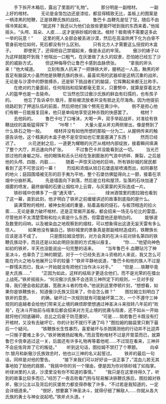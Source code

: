 　　手下拆开木箱后，露出了里面的“礼物”。
　　那分明是一副棺材。
　　一副上好的棺材。
　　无论是金箔包边还是漆绘，都显得精致无比，盖板上的图案是一柄漆黑的短鞭，正是铁鞭氏族的战纹。
　　鲁巴卡.血鞭先是怔了怔，随后不由得冷笑起来。
　　“就这样？我还以为他们会放些更能吓唬到我的东西来着，”他摇摇头，“头颅、耳朵、人皮……这才是铁砂城的做法。棺材？极南境不需要这多此一举的玩意！”
　　这里的死人全部会被丢进沙漠，然后在高温烘烤下化为白骨不管身前地位如何，死后都没有什么区别。
　　只有北方人才需要这么扭捏的木盒子。
　　即使死了，还得把自己禁锢起来，像是永远的牢笼。
　　傲沙的婊子以为这样就能吓到我？他喘出一口粗气，在灰堡做了太久的奴隶，恐怕她已经忘了沙民的威胁方式。
　　但这种侮辱仍让鲁巴卡感到血脉偾张。
　　“拿我的斧头来！”他大喊道。
　　立刻有族人抗来了一把铸铁大斧，握柄近一人高，黝黑的斧首足有脑袋大小虽然他是铁鞭氏族的族长，最喜欢用的武器却是这柄沉重的战斧。无论是与沙漠中的野兽搏杀，还是斩下挑战者们的脑袋，它挥舞起来都无比称手。
　　在绝对的力量面前，任何阻挡和招架都毫无意义，只要劈中，就算是穿着北方人的盔甲也是一击毙命。
　　它当然也饮过傲沙氏族的鲜血有妇孺的，也有孩子的。
　　他忘了告诉卓尔.银月，那些被流放者并没有抵达无尽海角。因为他提前绕路赶到了押送队伍的前面，然后把他们挨个劈死在黄沙中。
　　倒不是担心他们有朝一日能报复回来，他只是单纯地享受这种杀戮的快感罢了。
　　棺材？
　　去他妈的。
　　鲁巴卡吐了口唾沫，大喝一声，双手举起战斧，对准绘有铁鞭战纹的盖板猛得挥下
　　“咔嚓！”
　　大量火星从斧刃两侧冒出，像是劈到了什么铁石之物一般。
　　棺材并没有如他所想的那般一分为二，从握柄传来的触感告诉他，这个精美的木盒子绝不是空空如也它里面塞满了东西！
　　然而已经迟了。
　　火花迸射之后，一道更为耀眼的光芒从棺材内部绽放，接着瞬间填满了整个大厅，并迅速向外扩张。
　　不过鲁巴卡并没能看到这一切。
　　当光芒掠过他的身躯之际，他的眼珠和舌头已经在急剧膨胀的气浪中挤碎、撕裂，之后是他的头颅、四肢、内脏……
　　随着一声惊天动地的巨响，所有铁砂城的居民都看到了这不可思议的一幕！
　　烈焰和浓烟从旭日石堡底层喷涌而出，如同暴怒的地火；庭园围墙被无形的巨手夷为平地，整个石堡仿佛猛得向上一颤，接着在浓烟中分崩析离。
　　先是墙面向下剥落，然后是立柱和屋顶，坠落的石块加速了烟雾的喷发，最终崩塌的石堡让烟柱冲上云霄，与灰蒙蒙的天际连成一片。
　　铁砂城中仿佛多了一座“通天塔”。
　　……
　　绿洲酒馆里的图拉姆也看到了这一幕，直到此刻，他才明白了铁斧之前缓缓讲述的故事到底指的是什么。
　　装满雪粉的棺材，被神女削减的重量，贴着盖板的燧石，与板顶相连的拉火索……无论是暴力破坏棺材，还是正常揭开盖板，都会招来一场无与伦比的雷霆。尽管他并不太清楚雪粉和拉火索是什么东西，但雷霆他还是明白的。
　　能够波及数里的闷响，以及被染血之地观察到的烟柱，可以想象得出这道无妄天雷有多么惊人。
　　如果他没有骗自己，铁砂城里的景象真是那副棺材造成的，铁鞭族长应该是活不成了。
　　只是图拉姆没想到，对方会真的在决斗前对排名第四的铁鞭氏族动手，而且还是以如此明目张胆的方式施以报复。
　　“你……”他望向神色如初的铁斧，半天也没能说出一句完整的话来。
　　“当年鲁巴卡.血鞭玷污了神圣决斗，也辜负了三神的期望。对于一个已经失去决斗资格的人来说，我又怎么可能在灼火之地与他展开公平的较量？”铁斧平静地说道，“鲁巴卡和他的族人不过是一群懦夫而已，我从一开始就没有把他们当作决斗对手。”
　　“但是……铁鞭毕竟是大氏族……”
　　“正因为如此，这样的结局才更适合他们，而不是光荣的在擂台上战死。”铁斧摇摇头，“何况傲沙氏族不会违背三神所定下的规则，一旦对手投降，我们便会收起武器，宽赦决斗者的性命。”他说到这里停顿片刻，“想想看，如果你是铁鞭族长，知道傲沙氏族又回来了，你会怎么做？”
　　图拉姆立刻明白了铁斧的意思。
　　的确，破坏过一次规则就有可能破坏第二次，一个不遵守三神规则的逾越者会给他们带来无止境的麻烦即使想通过神圣决斗来扭转八年前的“败局”，在决斗开始前与结束后都会招来对方无止境的扰袭与陷害，还不如从一开始就将他们彻底碾碎，总比之后疲于防范要好。
　　“可是……倘若鲁巴卡既没有打开棺材，又没有去破坏它，你的计划不就行不通了吗？”图拉姆的脑袋里只剩下最后一个疑问。
　　“铁鞭族长生性暴烈，喜爱破坏与杀戮猜测他的行动并不比逗弄一只猴子要难上多少。”铁斧微微扬起嘴角，”而且雪粉棺材不过是开胃菜而已，就算鲁巴卡侥幸逃过这一关，后面还有许多礼物再等着他呢……不过现在看来，三神并不会庇佑背弃了它的叛徒。”
　　听到这句话，图拉姆不禁打了个寒颤。
　　向卓尔.银月和新傲沙氏族效忠时，他也以三神的名义起誓过。
　　铁斧的最后一句话，同样是对他的警告。
　　“接下来我们可以好好谈一谈正事了，”混血儿若无其事地拍了拍他的肩膀，“我挑中你的另一个理由，便是因为你对铁砂城了如指掌。听绿洲里的人说，沙漠里没有你不知道的事情。”
　　“我只是在这里待得久了，听到的故事比较多而已，”经历了一夜击败看门狗与轻易解决铁鞭氏族后，图拉姆对铁斧，傲沙公主以及背后的灰堡势力都变得恭敬了许多，“不过若是我知道的，一定会详细道来。”
　　“很好，想要赢下神圣决斗，就得仔细了解敌人……你就从各大氏族的勇士与神女说起吧。”铁斧点头道。r